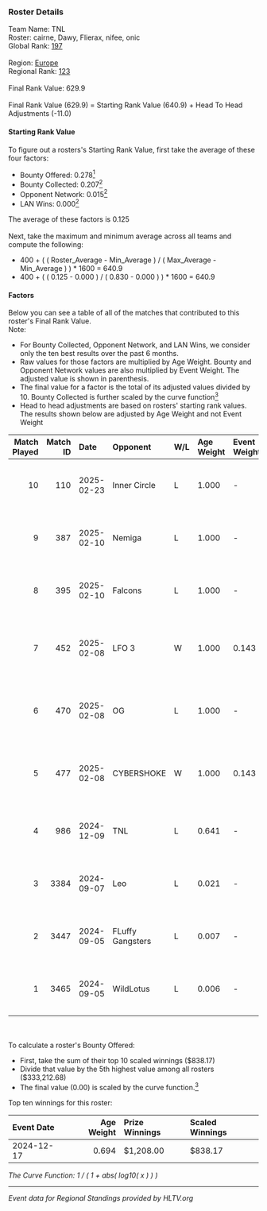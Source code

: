 ### Roster Details<br />
Team Name: TNL<br />
Roster: cairne, Dawy, Flierax, nifee, onic<br />
Global Rank: [197](../../standings_global_2025_03_03.md)<br />
<br />
Region: [Europe]( ../../standings_europe_2025_03_03.md)<br />
Regional Rank: [123]( ../../standings_europe_2025_03_03.md)<br />
<br />
Final Rank Value:  629.9<br />
<br />
Final Rank Value (629.9) = Starting Rank Value (640.9) + Head To Head Adjustments (-11.0)<br />

#### Starting Rank Value<br />
To figure out a rosters's Starting Rank Value, first take the average of these four factors:<br />
- Bounty Offered: 0.278[<sup>1</sup>](#table2)
- Bounty Collected: 0.207[<sup>2</sup>](#table1)
- Opponent Network: 0.015[<sup>2</sup>](#table1)
- LAN Wins: 0.000[<sup>2</sup>](#table1)

The average of these factors is 0.125<br />
<br />
Next, take the maximum and minimum average across all teams and compute the following:<br />
- 400 + ( ( Roster_Average - Min_Average ) / ( Max_Average - Min_Average ) ) * 1600 = 640.9
- 400 + ( ( 0.125 - 0.000 ) / ( 0.830 - 0.000 ) ) * 1600 = 640.9


#### Factors<br />
Below you can see a table of all of the matches that contributed to this roster's Final Rank Value.<br />
Note:<br />

- For Bounty Collected, Opponent Network, and LAN Wins, we consider only the ten best results over the past 6 months.
- Raw values for those factors are multiplied by Age Weight. Bounty and Opponent Network values are also multiplied by Event Weight. The adjusted value is shown in parenthesis.
- The final value for a factor is the total of its adjusted values divided by 10. Bounty Collected is further scaled by the curve function[<sup>3</sup>](#curveFunction)
- Head to head adjustments are based on rosters' starting rank values. The results shown below are adjusted by Age Weight and not Event Weight
<span id="table1"></span><br />


| Match Played | Match ID | Date       | Opponent         | W/L | Age Weight | Event Weight | Bounty Collected | Opponent Network | LAN Wins  | H2H Adj. | Roster                                 |
| -: | -: | :- | :- | :- | :- | :- | :- | :- | :- | -: | :- |
|           10 |      110 | 2025-02-23 | Inner Circle     | L   | 1.000      | -            | -                | -                | -         |   -21.37 | cairne, Dawy, Flierax, nifee, onic     |
|            9 |      387 | 2025-02-10 | Nemiga           | L   | 1.000      | -            | -                | -                | -         |    -4.94 | cairne, Dawy, Flierax, nifee, onic     |
|            8 |      395 | 2025-02-10 | Falcons          | L   | 1.000      | -            | -                | -                | -         |    -0.05 | cairne, Dawy, Flierax, nifee, onic     |
|            7 |      452 | 2025-02-08 | LFO 3            | W   | 1.000      | 0.143        | 0.000 (0.000)    | 0.060 (0.009)    | 0 (0.000) |     6.24 | cairne, Dawy, Flierax, nifee, s-chilla |
|            6 |      470 | 2025-02-08 | OG               | L   | 1.000      | -            | -                | -                | -         |    -5.81 | cairne, Dawy, Flierax, nifee, s-chilla |
|            5 |      477 | 2025-02-08 | CYBERSHOKE       | W   | 1.000      | 0.143        | 0.010 (0.001)    | 1.000 (0.143)    | 0 (0.000) |    22.73 | cairne, Dawy, Flierax, nifee, s-chilla |
|            4 |      986 | 2024-12-09 | TNL              | L   | 0.641      | -            | -                | -                | -         |    -7.39 | ch1rs, Dawy, Flierax, nifee, Psycho    |
|            3 |     3384 | 2024-09-07 | Leo              | L   | 0.021      | -            | -                | -                | -         |    -0.22 | cairne, Dawy, Flierax, nifee, Psycho   |
|            2 |     3447 | 2024-09-05 | FLuffy Gangsters | L   | 0.007      | -            | -                | -                | -         |    -0.10 | cairne, Dawy, Flierax, nifee, Psycho   |
|            1 |     3465 | 2024-09-05 | WildLotus        | L   | 0.006      | -            | -                | -                | -         |    -0.06 | cairne, Dawy, Flierax, nifee, Psycho   |

<br />
<span id="table2"></span><br />
To calculate a roster's Bounty Offered:<br />

- First, take the sum of their top 10 scaled winnings ($838.17)
- Divide that value by the 5th highest value among all rosters ($333,212.68)
- The final value (0.00) is scaled by the curve function.[<sup>3</sup>](#curveFunction)

Top ten winnings for this roster:<br />

| Event Date | Age Weight | Prize Winnings | Scaled Winnings |
| :- | -: | :- | :- |
| 2024-12-17 |      0.694 | $1,208.00      | $838.17         |


<span id="curveFunction"></span>_The Curve Function: 1 / ( 1 + abs( log10( x ) ) )_<br />

---
_Event data for Regional Standings provided by HLTV.org_<br />
